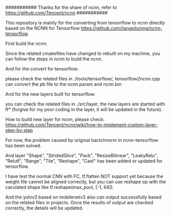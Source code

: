 ###########
Thanks for the share of ncnn, refer to https://github.com/Tencent/ncnn
###########

This repository is mainly for the converting from tensorflow to ncnn directly based on the NCNN for Tensorflow https://github.com/jiangxiluning/ncnn-tensorflow.

First build the ncnn:

Since the related cmakefiles have changed to rebuilt on my machine, you can follow the steps in ncnn to build the ncnn.

And for the convert for tensorflow:

please check the related files in ./tools/tensorflow/, tensorflow2ncnn.cpp can convert the pb file to the ncnn.param and ncnn.bin

And for the new layers built for tensorflow:

you can check the related files in ./src/layer, the new layers are started with tf* (forgive for my poor coding in the layer, it will be updated in the future).

How to build new layer for ncnn, please check:
https://github.com/Tencent/ncnn/wiki/how-to-implement-custom-layer-step-by-step


For now, the problem caused by original bactchnorm in ncnn-tensorflow has been solved. 

And layer "Shape", "StridedSlice", "Pack", "ResizeBilinear", "LeakyRelu", "Relu6", "Range", "Tile", "Reshape", "Cast" has been added or updated for tensorflow. 

I have test the normal CNN with FC,  tf.flatten NOT support yet because the weight file cannot be aligned correctly, but you can use reshape op with the caculated shape like tf.reshape(max_pool, [-1, 64]).

And the yolov3 based on mobilenetv2 also can output successfully based on the related files in projects. Once the results of output are checked correctly, the details will be updated.
